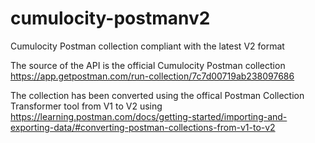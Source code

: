 # cumulocity-postmanv2
Cumulocity Postman collection compliant with the latest V2 format 

The source of the API is the official Cumulocity Postman collection https://app.getpostman.com/run-collection/7c7d00719ab238097686

The collection has been converted using the offical Postman Collection Transformer tool from V1 to V2 using https://learning.postman.com/docs/getting-started/importing-and-exporting-data/#converting-postman-collections-from-v1-to-v2

